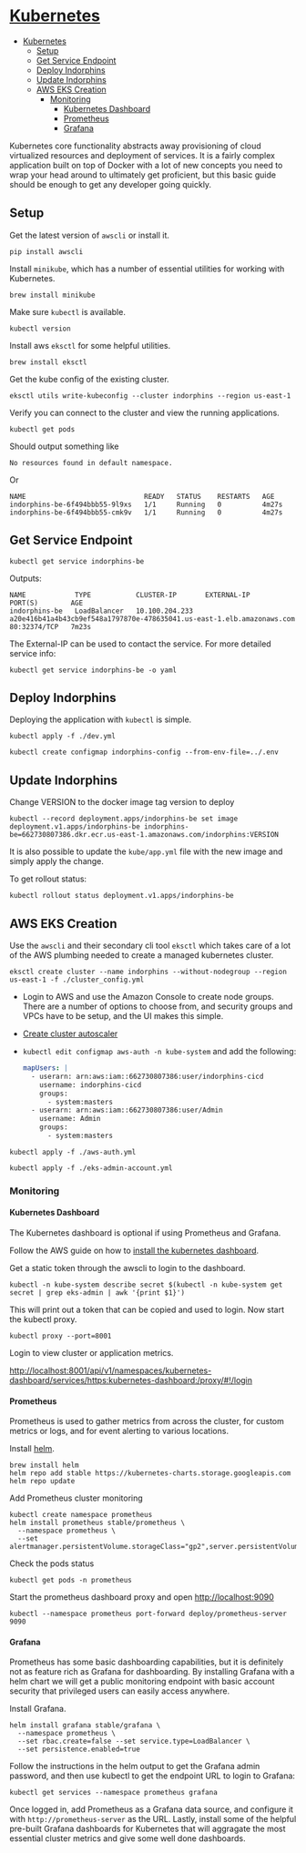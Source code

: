 # [Kubernetes](https://kubernetes.io/docs/home/)

- [Kubernetes](#kubernetes)
  * [Setup](#setup)
  * [Get Service Endpoint](#get-service-endpoint)
  * [Deploy Indorphins](#deploy-indorphins)
  * [Update Indorphins](#update-indorphins)
  * [AWS EKS Creation](#aws-eks-creation)
    + [Monitoring](#monitoring)
      - [Kubernetes Dashboard](#kubernetes-dashboard)
      - [Prometheus](#prometheus)
      - [Grafana](#grafana)

Kubernetes core functionality abstracts away provisioning of cloud virtualized resources and deployment of services. It is a fairly complex application built on top of Docker with a lot of new concepts you need to wrap your head around to ultimately get proficient, but this basic guide should be enough to get any developer going quickly. 

## Setup

Get the latest version of `awscli` or install it.

```
pip install awscli
```

Install `minikube`, which has a number of essential utilities for working with Kubernetes.

```
brew install minikube
```

Make sure `kubectl` is available.

```
kubectl version
```

Install aws `eksctl` for some helpful utilities.

```
brew install eksctl
```

Get the kube config of the existing cluster.

```
eksctl utils write-kubeconfig --cluster indorphins --region us-east-1
```

Verify you can connect to the cluster and view the running applications.

```
kubectl get pods
```

Should output something like

```
No resources found in default namespace.
```

Or

```
NAME                             READY   STATUS    RESTARTS   AGE
indorphins-be-6f494bbb55-9l9xs   1/1     Running   0          4m27s
indorphins-be-6f494bbb55-cmk9v   1/1     Running   0          4m27s
```

## Get Service Endpoint

```
kubectl get service indorphins-be
```

Outputs:

```
NAME            TYPE           CLUSTER-IP       EXTERNAL-IP                                                              PORT(S)        AGE
indorphins-be   LoadBalancer   10.100.204.233   a20e416b41a4b43cb9ef548a1797870e-478635041.us-east-1.elb.amazonaws.com   80:32374/TCP   7m23s
```

The External-IP can be used to contact the service. For more detailed service info:

```
kubectl get service indorphins-be -o yaml
```

## Deploy Indorphins

Deploying the application with `kubectl` is simple.

```
kubectl apply -f ./dev.yml
```

```
kubectl create configmap indorphins-config --from-env-file=../.env
```

## Update Indorphins

Change VERSION to the docker image tag version to deploy

```
kubectl --record deployment.apps/indorphins-be set image deployment.v1.apps/indorphins-be indorphins-be=662730807386.dkr.ecr.us-east-1.amazonaws.com/indorphins:VERSION
```

It is also possible to update the `kube/app.yml` file with the new image and simply apply the change. 

To get rollout status:

```
kubectl rollout status deployment.v1.apps/indorphins-be
```

## AWS EKS Creation

Use the `awscli` and their secondary cli tool `eksctl` which takes care of a lot of the AWS plumbing needed to create a managed kubernetes cluster.

```
eksctl create cluster --name indorphins --without-nodegroup --region us-east-1 -f ./cluster_config.yml
```

- Login to AWS and use the Amazon Console to create node groups. There are a number of options to choose from, and security groups and VPCs have to be setup, and the UI makes this simple.

- [Create cluster autoscaler](https://docs.aws.amazon.com/eks/latest/userguide/cluster-autoscaler.html)

- `kubectl edit configmap aws-auth -n kube-system` and add the following:

  ```yml
  mapUsers: |
    - userarn: arn:aws:iam::662730807386:user/indorphins-cicd
      username: indorphins-cicd
      groups:
        - system:masters
    - userarn: arn:aws:iam::662730807386:user/Admin
      username: Admin
      groups:
        - system:masters
  ```

```
kubectl apply -f ./aws-auth.yml
```

```
kubectl apply -f ./eks-admin-account.yml
```

### Monitoring

#### Kubernetes Dashboard

The Kubernetes dashboard is optional if using Prometheus and Grafana.

Follow the AWS guide on how to [install the kubernetes dashboard](https://docs.aws.amazon.com/eks/latest/userguide/dashboard-tutorial.html).

Get a static token through the awscli to login to the dashboard.

```
kubectl -n kube-system describe secret $(kubectl -n kube-system get secret | grep eks-admin | awk '{print $1}')
```

This will print out a token that can be copied and used to login. Now start the kubectl proxy.

```
kubectl proxy --port=8001
```

Login to view cluster or application metrics.

[http://localhost:8001/api/v1/namespaces/kubernetes-dashboard/services/https:kubernetes-dashboard:/proxy/#!/login](http://localhost:8001/api/v1/namespaces/kubernetes-dashboard/services/https:kubernetes-dashboard:/proxy/#!/login)

#### Prometheus

Prometheus is used to gather metrics from across the cluster, for custom metrics or logs, and for event alerting to various locations.

Install [helm](https://helm.sh/).

```
brew install helm
helm repo add stable https://kubernetes-charts.storage.googleapis.com
helm repo update
```

Add Prometheus cluster monitoring

```
kubectl create namespace prometheus
helm install prometheus stable/prometheus \
  --namespace prometheus \
  --set alertmanager.persistentVolume.storageClass="gp2",server.persistentVolume.storageClass="gp2"
```

Check the pods status

```
kubectl get pods -n prometheus
```

Start the prometheus dashboard proxy and open [http://localhost:9090](http://localhost:9090)

```
kubectl --namespace prometheus port-forward deploy/prometheus-server 9090
```

#### Grafana

Prometheus has some basic dashboarding capabilities, but it is definitely not as feature rich as Grafana for dashboarding. By installing Grafana with a helm chart we will get a public monitoring endpoint with basic account security that privileged users can easily access anywhere.

Install Grafana.

```
helm install grafana stable/grafana \
  --namespace prometheus \
  --set rbac.create=false --set service.type=LoadBalancer \
  --set persistence.enabled=true
```

Follow the instructions in the helm output to get the Grafana admin password, and then use kubectl to get the endpoint URL to login to Grafana:

```
kubectl get services --namespace prometheus grafana
```

Once logged in, add Prometheus as a Grafana data source, and configure it with `http://prometheus-server` as the URL. Lastly, install some of the helpful pre-built Grafana dashboards for Kubernetes that will aggragate the most essential cluster metrics and give some well done dashboards.

